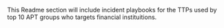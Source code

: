 This Readme section will include incident playbooks for the TTPs used by top 10 APT groups who targets financial instituitions.
